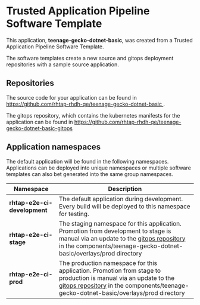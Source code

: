# Trusted Application Pipeline Software Template

This application, **teenage-gecko-dotnet-basic**, was created from a Trusted Application Pipeline Software Template.

The software templates create a new source and gitops deployment repositories with a sample source application. 

## Repositories

The source code for your application can be found in [https://github.com/rhtap-rhdh-qe/teenage-gecko-dotnet-basic ](https://github.com/rhtap-rhdh-qe/teenage-gecko-dotnet-basic ).
 
The gitops repository, which contains the kubernetes manifests for the application can be found in 
[https://github.com/rhtap-rhdh-qe/teenage-gecko-dotnet-basic-gitops ](https://github.com/rhtap-rhdh-qe/teenage-gecko-dotnet-basic-gitops ) 

## Application namespaces 

The default application will be found in the following namespaces. Applications can be deployed into unique namespaces or multiple software templates can also bet generated into the same group namespaces.  

|  Namespace   |  Description   |  
| -------- | -------- |   
| **rhtap-e2e-ci-development** | The default application during development. Every build will be deployed to this namespace for testing. | 
| **rhtap-e2e-ci-stage** | The staging namespace for this application. Promotion from development to stage is manual via an update to the [gitops repository](https://github.com/rhtap-rhdh-qe/teenage-gecko-dotnet-basic-gitops ) in the components/teenage-gecko-dotnet-basic/overlays/prod directory |  
| **rhtap-e2e-ci-prod** | The production namespace for this application. Promotion from stage to production is manual via an update to the [gitops repository](https://github.com/rhtap-rhdh-qe/teenage-gecko-dotnet-basic-gitops ) in the components/teenage-gecko-dotnet-basic/overlays/prod directory | 